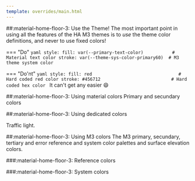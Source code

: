 ```yaml
---
template: overrides/main.html
---
```

##:material-home-floor-3: Use the Theme!
The most important point in using all the features of the HA M3 themes is to _use_ the theme color definitions, and never to use fixed colors!

=== "Do"
    ```yaml
      style:
        fill: var(--primary-text-color)           # Material text color
        stroke: var(--theme-sys-color-primary60)  # M3 theme system color
    ```

=== "Do'nt"
    ```yaml
      style:
        fill: red                                 # Hard coded red color
        stroke: #456712                           # Hard coded hex color
    ```
It can't get any easier :smile:


##:material-home-floor-3: Using material colors
Primary and secundary colors

##:material-home-floor-3: Using dedicated colors

Traffic light.


##:material-home-floor-3: Using M3 colors
The M3 primary, secundary, tertiary and error reference and system color palettes and surface elevation colors.

###:material-home-floor-3: Reference colors


###:material-home-floor-3: System colors
